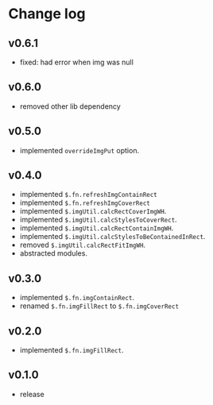 # Change log

## v0.6.1

* fixed: had error when img was null

## v0.6.0

* removed other lib dependency

## v0.5.0

* implemented `overrideImgPut` option.

## v0.4.0

* implemented `$.fn.refreshImgContainRect`
* implemented `$.fn.refreshImgCoverRect`
* implemented `$.imgUtil.calcRectCoverImgWH`.
* implemented `$.imgUtil.calcStylesToCoverRect`.
* implemented `$.imgUtil.calcRectContainImgWH`.
* implemented `$.imgUtil.calcStylesToBeContainedInRect`.
* removed `$.imgUtil.calcRectFitImgWH`.
* abstracted modules.

## v0.3.0

* implemented `$.fn.imgContainRect`.
* renamed `$.fn.imgFillRect` to `$.fn.imgCoverRect`

## v0.2.0

* implemented `$.fn.imgFillRect`.

## v0.1.0

* release


